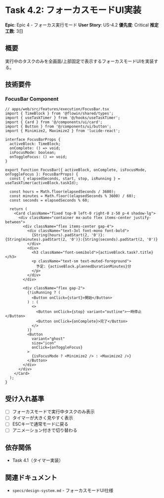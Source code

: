 # Task 4.2: フォーカスモードUI実装

**Epic**: Epic 4 - フォーカス実行モード
**User Story**: US-4.2
**優先度**: Critical
**推定工数**: 3日

## 概要
実行中のタスクのみを全画面/上部固定で表示するフォーカスモードUIを実装する。

## 技術要件

### FocusBar Component

```tsx
// apps/web/src/features/execution/FocusBar.tsx
import { TimeBlock } from '@flowin/shared/types';
import { useTaskTimer } from '@/hooks/useTaskTimer';
import { Card } from '@/components/ui/card';
import { Button } from '@/components/ui/button';
import { Minimize2, Maximize2 } from 'lucide-react';

interface FocusBarProps {
  activeBlock: TimeBlock;
  onComplete: () => void;
  isFocusMode: boolean;
  onToggleFocus: () => void;
}

export function FocusBar({ activeBlock, onComplete, isFocusMode, onToggleFocus }: FocusBarProps) {
  const { elapsedSeconds, start, stop, isRunning } = useTaskTimer(activeBlock.taskId);

  const hours = Math.floor(elapsedSeconds / 3600);
  const minutes = Math.floor((elapsedSeconds % 3600) / 60);
  const seconds = elapsedSeconds % 60;

  return (
    <Card className="fixed top-0 left-0 right-0 z-50 p-4 shadow-lg">
      <div className="container mx-auto flex items-center justify-between">
        <div className="flex items-center gap-4">
          <div className="text-3xl font-mono font-bold">
            {String(hours).padStart(2, '0')}:{String(minutes).padStart(2, '0')}:{String(seconds).padStart(2, '0')}
          </div>
          <div>
            <h3 className="font-semibold">{activeBlock.task?.title}</h3>
            <p className="text-sm text-muted-foreground">
              予定: {activeBlock.plannedDurationMinutes}分
            </p>
          </div>
        </div>

        <div className="flex gap-2">
          {!isRunning ? (
            <Button onClick={start}>開始</Button>
          ) : (
            <>
              <Button onClick={stop} variant="outline">一時停止</Button>
              <Button onClick={onComplete}>完了</Button>
            </>
          )}
          <Button
            variant="ghost"
            size="icon"
            onClick={onToggleFocus}
          >
            {isFocusMode ? <Minimize2 /> : <Maximize2 />}
          </Button>
        </div>
      </div>
    </Card>
  );
}
```

## 受け入れ基準

- [ ] フォーカスモードで実行中タスクのみ表示
- [ ] タイマーが大きく見やすく表示
- [ ] ESCキーで通常モードに戻る
- [ ] アニメーション付きで切り替わる

## 依存関係

- Task 4.1（タイマー実装）

## 関連ドキュメント

- `specs/design-system.md` - フォーカスモードUI仕様
